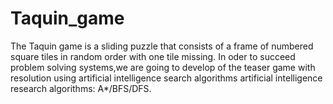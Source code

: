 # Taquin_game
The Taquin game is a sliding puzzle that consists of a frame of numbered square tiles in random order with one tile missing.
 In oder to succeed problem solving systems,we are going to develop of the teaser game with resolution using artificial intelligence 
 search algorithms artificial intelligence research algorithms: A*/BFS/DFS.
